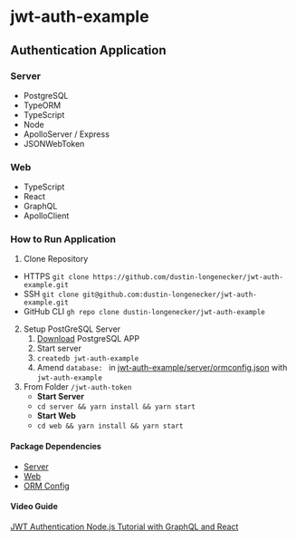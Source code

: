 # jwt-auth-example
## Authentication Application
### Server
- PostgreSQL
- TypeORM
- TypeScript
- Node
- ApolloServer / Express
- JSONWebToken
### Web
- TypeScript
- React
- GraphQL
- ApolloClient

### How to Run Application
1. Clone Repository
- HTTPS `git clone https://github.com/dustin-longenecker/jwt-auth-example.git`
- SSH `git clone git@github.com:dustin-longenecker/jwt-auth-example.git`
- GitHub CLI `gh repo clone dustin-longenecker/jwt-auth-example`
2. Setup PostGreSQL Server
   1. [Download](https://postgresapp.com/downloads.html) PostgreSQL APP
   2. Start server
   3. `createdb jwt-auth-example`
   4. Amend `database: ` in [jwt-auth-example/server/ormconfig.json](server/ormconfig.json) with `jwt-auth-example`
3. From Folder `/jwt-auth-token`
   - **Start Server**
   - `cd server && yarn install && yarn start`
   - **Start Web**
   - `cd web && yarn install && yarn start`

#### Package Dependencies
- [Server](server/package.json)
- [Web](web/package.json)
- [ORM Config](server/ormconfig.json)


   
#### Video Guide
[JWT Authentication Node.js Tutorial with GraphQL and React](https://www.youtube.com/watch?v=25GS0MLT8JU)
